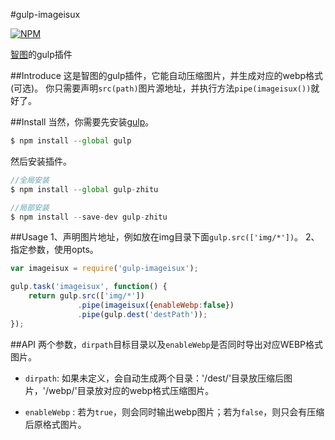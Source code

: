 #gulp-imageisux

[![NPM](https://nodei.co/npm/gulp-imageisux.png)](https://nodei.co/npm/gulp-imageisux/)

[智图](http://zhitu.isux.us/)的gulp插件

##Introduce
这是智图的gulp插件，它能自动压缩图片，并生成对应的webp格式(可选)。
你只需要声明`src(path)`图片源地址，并执行方法`pipe(imageisux())`就好了。

##Install
当然，你需要先安装[gulp](http://gulpjs.com/)。

```js
$ npm install --global gulp
```

然后安装插件。

```js
//全局安装
$ npm install --global gulp-zhitu

//局部安装
$ npm install --save-dev gulp-zhitu
```

##Usage
1、声明图片地址，例如放在img目录下面`gulp.src(['img/*'])`。
2、指定参数，使用opts。

```js
var imageisux = require('gulp-imageisux');

gulp.task('imageisux', function() {
	return gulp.src(['img/*'])
			   .pipe(imageisux({enableWebp:false})
			   .pipe(gulp.dest('destPath'));
});
```

##API
两个参数，`dirpath`目标目录以及`enableWebp`是否同时导出对应WEBP格式图片。

 - `dirpath`: 如果未定义，会自动生成两个目录：'/dest/'目录放压缩后图片，'/webp/'目录放对应的webp格式压缩图片。

 - `enableWebp`  : 若为`true`，则会同时输出webp图片；若为`false`，则只会有压缩后原格式图片。

